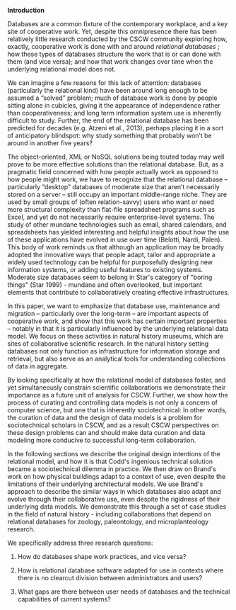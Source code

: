 **Introduction**

Databases are a common fixture of the contemporary workplace, and a key site of cooperative work. Yet, despite this omnipresence there has been relatively little research conducted by the CSCW community exploring how, exactly, cooperative work is done with and around *relational databases* ;  how these types of databases structure the work that is or can done with them (and vice versa); and how that work changes over time when the underlying relational model does not. 

We can imagine a few reasons for this lack of attention: databases (particularly the relational kind) have been around long enough to be assumed a “solved” problem; much of database work is done by people sitting alone in cubicles, giving it the appearance of independence rather than cooperativeness; and long term information system use is inherently difficult to study. Further, the end of the relational database has been predicted for decades (e.g. Atzeni et al., 2013), perhaps placing it in a sort of anticipatory blindspot: why study something that probably won’t be around in another five years? 

The object-oriented, XML or NoSQL solutions being touted today may well prove to be more effective solutions than the relational database. But, as a pragmatic field concerned with how people actually work as opposed to how people might work, we have to recognize that the relational database – particularly “desktop” databases of moderate size that aren’t necessarily stored on a server – still occupy an important middle-range niche. They are used by small groups of (often relation-savvy) users who want or need more structural complexity than flat-file spreadsheet programs such as Excel, and yet do not necessarily require enterprise-level systems. The study of other mundane technologies such as email, shared calendars, and spreadsheets has yielded interesting and helpful insights about how the use of these applications have evolved in use over time (Belotti, Nardi, Palen). This body of work reminds us that although an application may be broadly adopted the innovative ways that people adapt, tailor and appropriate a widely used technology can be helpful for purposefully designing new information systems, or adding useful features to existing systems. Moderate size databases seem to  belong in Star's category of "boring things" (Star 1999) -  mundane and often overlooked, but important elements that contribute to collaboratively creating effective infrastructures.  

In this paper, we want to emphasize that database use, maintenance and migration – particularly over the long-term – are important aspects of cooperative work, and show that this work has certain important properties – notably in that it is particularly influenced by the underlying relational data model. We focus on these activities in natural history museums, which are sites of collaborative scientific research. In the natural history setting databases not only function as infrastructure for information storage and retrieval, but also serve as an analytical tools for understanding collections of data in aggregate. 

By looking specifically at how the relational model of databases foster, and yet simultaneously constrain scientific collaborations we demonstrate their importance as a future unit of analysis for CSCW. Further, we show how the process of curating and controlling data models is not only a concern of computer science, but one that is inherently sociotechnical: In other words, the curation of data and the design of data models is a problem for sociotechnical scholars in CSCW, and as a result CSCW perspectives on these design problems can and should make data curation and data modeling more conducive to successful long-term collaboration. 

In the following sections we describe the original design intentions of the relational model, and how it is that Codd's ingenious technical solution became a sociotechnical dilemma in practice. We then draw on Brand's work on how physical buildings adapt to a context of use, even despite the limitations of their underlying architectural models. We use Brand's approach to describe the similar ways in which databases also adapt and evolve through their collaborative use, even despite the rigidness of their underlying data models. We demonstrate this through a set of case studies in the field of natural history - including collaborations that depend on relational databases for zoology, paleontology, and microplanteology research.  

We specifically address three research questions: 

1. How do databases shape work practices, and vice versa?

2. How is relational database software adapted for use in contexts where there is no clearcut division between administrators and users?

3. What gaps are there between user needs of databases and the technical capabilities of current systems?

